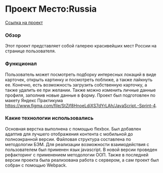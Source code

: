 # Проект Место:Russia
[Ссылка на проект](https://sseverniy.github.io/mesto/index.html)
### Обзор

Этот проект представляет собой галерею красивейших мест России на странице пользователя.  
### Функционал   
Пользователь может посмотреть подборку интересных локаций в виде карточек, открыть картинку и посмотреть поближе, а также лайкнуть ее. Конечно, есть возможность загрузить собственную карточку, а также удалить ее при желании. Также можно изменить личные данные профиля, заполнив новые данные в форму. Проект был подготовлен по макету Яндекс Практикума https://www.figma.com/file/StZjf8HnoeLdiXS7dYrLAh/JavaScript.-Sprint-4.

### Какие технологии использовались

Основная верстка выполнена с помощью flexbox. Был добавлен адаптив для лучшего отображения контента с мобильной до полноэкранной версии. Файловая структура составлена по методологии БЭМ. Для реализации возможности взаимодействия с пользователем был применен язык javascript. В новой версии проведен рефакторинг с применением методологии ООП. Также в последней версии проекта была реализована работа с сервером, а сам проект был собран с помощью Webpack.
